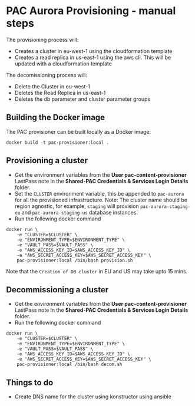 # PAC Aurora Provisioning - manual steps

The provisioning process will:

* Creates a cluster in eu-west-1 using the cloudformation template
* Creates a read replica in us-east-1 using the aws cli. This will be updated with a cloudformation template

The decomissioning process will:

* Delete the Cluster in eu-west-1
* Deletes the Read Replica in us-east-1
* Deletes the db parameter and cluster parameter groups

## Building the Docker image

The PAC provisioner can be built locally as a Docker image:

`docker build -t pac-provisioner:local .`

## Provisioning a cluster

- Get the environment variables from the **User pac-content-provisioner** LastPass note in the **Shared-PAC Credentials & Services Login Details** folder.
- Set the `CLUSTER` environment variable, this be appended to `pac-aurora` for all the provisioned infrastructure. Note: The cluster name should be region agnostic, for example, `staging` will provision `pac-aurora-staging-eu` and `pac-aurora-staging-us` database instances.
- Run the following docker command

```
docker run \
    -e "CLUSTER=$CLUSTER" \
    -e "ENVIRONMENT_TYPE=$ENVIRONMENT_TYPE" \
    -e "VAULT_PASS=$VAULT_PASS" \
    -e "AWS_ACCESS_KEY_ID=$AWS_ACCESS_KEY_ID" \
    -e "AWS_SECRET_ACCESS_KEY=$AWS_SECRET_ACCESS_KEY" \
    pac-provisioner:local /bin/bash provision.sh
```

Note that the `Creation of DB cluster` in EU and US may take upto 15 mins.

## Decommissioning a cluster

- Get the environment variables from the **User pac-content-provisioner** LastPass note in the **Shared-PAC Credentials & Services Login Details** folder.
- Run the following docker command

```
docker run \
    -e "CLUSTER=$CLUSTER" \
    -e "ENVIRONMENT_TYPE=$ENVIRONMENT_TYPE" \
    -e "VAULT_PASS=$VAULT_PASS" \
    -e "AWS_ACCESS_KEY_ID=$AWS_ACCESS_KEY_ID" \
    -e "AWS_SECRET_ACCESS_KEY=$AWS_SECRET_ACCESS_KEY" \
    pac-provisioner:local /bin/bash decom.sh
```

## Things to do

* Create DNS name for the cluster using konstructor using ansible
